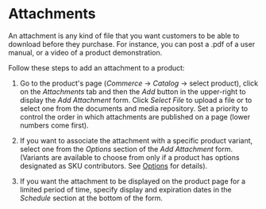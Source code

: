 # Attachments [](id=attachments)

An attachment is any kind of file that you want customers to be able to download
before they purchase. For instance, you can post a .pdf of a user manual, or
a video of a product demonstration.

Follow these steps to add an attachment to a product:

1.  Go to the product's page (*Commerce* &rarr; *Catalog* &rarr; select
    product), click on the *Attachments* tab and then the *Add* button in the
    upper-right to display the *Add Attachment* form. Click *Select File* to
    upload a file or to select one from the documents and media repository. Set
    a priority to control the order in which attachments are published on a page
    (lower numbers come first).

2.  If you want to associate the attachment with a specific product variant,
    select one from the *Options* section of the *Add Attachment* form.
    (Variants are available to choose from only if a product has options
    designated as SKU contributors. See
    [Options](/web/liferay-emporio/documentation/-/knowledge_base/1-0/options)
    for details).

3.  If you want the attachment to be displayed on the product page for a limited
    period of time, specify display and expiration dates in the *Schedule*
    section at the bottom of the form.
